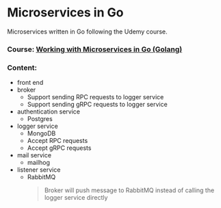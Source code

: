 # Microservices in Go

Microservices written in Go following the Udemy course.

### Course: [Working with Microservices in Go (Golang)](https://www.udemy.com/course/working-with-microservices-in-go/)

### Content:

-   front end
-   broker
    -   Support sending RPC requests to logger service
    -   Support sending gRPC requests to logger service
-   authentication service
    -   Postgres
-   logger service
    -   MongoDB
    -   Accept RPC requests
    -   Accept gRPC requests
-   mail service
    -   mailhog
-   listener service
    -   RabbitMQ
        > Broker will push message to RabbitMQ instead of calling the logger service directly

